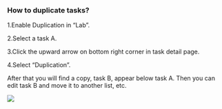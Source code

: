 ### How to duplicate tasks?

1.Enable Duplication in “Lab”.

2.Select a task A.

3.Click the upward arrow on bottom right corner in task detail page.

4.Select “Duplication”. 

After that you will find a copy, task B, appear below task A. Then you can edit task B and move it to another list, etc.

![](../images/webcopy.png)

